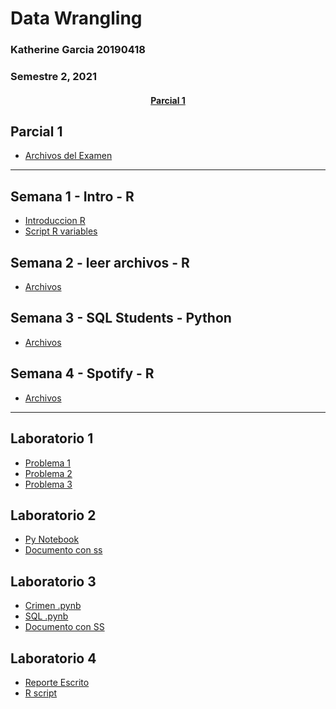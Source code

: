 # Data Wrangling 
### Katherine Garcia 20190418
### Semestre 2, 2021

<div align="center">
  <h4>
    <a href="#Parcial 1">Parcial 1</a>
  </h4>
</div>

## Parcial 1
- [Archivos del Examen](https://github.com/katherineggs/dataWrangling/tree/main/parcial1)

---------------------------

## Semana 1 - Intro - R
- [Introduccion R](https://github.com/katherineggs/dataWrangling/tree/main/introduccionR)
- [Script R variables](https://github.com/katherineggs/dataWrangling/blob/main/introduccionR/Variables.R)

## Semana 2 - leer archivos - R
- [Archivos](https://github.com/katherineggs/dataWrangling/tree/main/Semana2)

## Semana 3 - SQL Students - Python
- [Archivos](https://github.com/katherineggs/dataWrangling/tree/main/Semana3_Joins_Subqueries)

## Semana 4 - Spotify - R
- [Archivos](https://github.com/katherineggs/dataWrangling/tree/main/semana4)

---------------------------------

## Laboratorio 1
- [Problema 1](https://github.com/katherineggs/dataWrangling/tree/main/Laboratorio_1/Problema%201)
- [Problema 2](https://github.com/katherineggs/dataWrangling/tree/main/Laboratorio_1/Problema%202)
- [Problema 3](https://github.com/katherineggs/dataWrangling/tree/main/Laboratorio_1/Problema%203)

## Laboratorio 2
- [Py Notebook](https://github.com/katherineggs/dataWrangling/blob/main/Laboratorio2/SQL%20lab2.ipynb)
- [Documento con ss](https://github.com/katherineggs/dataWrangling/blob/main/Laboratorio2/PreguntasLaboratorio2SQLBasics.docx)

## Laboratorio 3
- [Crimen .pynb](https://github.com/katherineggs/dataWrangling/blob/main/Laboratorio3/CrimeSolving.ipynb)
- [SQL .pynb](https://github.com/katherineggs/dataWrangling/blob/main/Semana3_Joins_Subqueries/SQL_Students.ipynb)
- [Documento con SS](https://github.com/katherineggs/dataWrangling/blob/main/Laboratorio3/Laboratorio_3.docx)

## Laboratorio 4
- [Reporte Escrito](https://github.com/katherineggs/dataWrangling/blob/main/Laboratorio4/Laboratorio_4.docx)
- [R script](https://github.com/katherineggs/dataWrangling/blob/main/Laboratorio4/lab4.R)